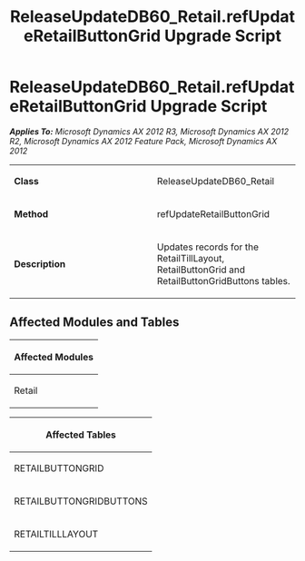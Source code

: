 ﻿---
title: ReleaseUpdateDB60_Retail.refUpdateRetailButtonGrid Upgrade Script
TOCTitle: ReleaseUpdateDB60_Retail.refUpdateRetailButtonGrid Upgrade Script
ms:assetid: ada9e33f-4119-c28f-55e7-004c5eb1f55e
ms:mtpsurl: https://msdn.microsoft.com/en-us/library/JJ686536(v=AX.60)
ms:contentKeyID: 49710491
ms.date: 05/18/2015
mtps_version: v=AX.60
---

# ReleaseUpdateDB60\_Retail.refUpdateRetailButtonGrid Upgrade Script 


_**Applies To:** Microsoft Dynamics AX 2012 R3, Microsoft Dynamics AX 2012 R2, Microsoft Dynamics AX 2012 Feature Pack, Microsoft Dynamics AX 2012_

<table>
<colgroup>
<col style="width: 50%" />
<col style="width: 50%" />
</colgroup>
<tbody>
<tr class="odd">
<td><p><strong>Class</strong></p></td>
<td><p>ReleaseUpdateDB60_Retail</p></td>
</tr>
<tr class="even">
<td><p><strong>Method</strong></p></td>
<td><p>refUpdateRetailButtonGrid</p></td>
</tr>
<tr class="odd">
<td><p><strong>Description</strong></p></td>
<td><p>Updates records for the RetailTillLayout, RetailButtonGrid and RetailButtonGridButtons tables.</p></td>
</tr>
</tbody>
</table>


## Affected Modules and Tables

<table>
<colgroup>
<col style="width: 100%" />
</colgroup>
<thead>
<tr class="header">
<th><p>Affected Modules</p></th>
</tr>
</thead>
<tbody>
<tr class="odd">
<td><p>Retail</p></td>
</tr>
</tbody>
</table>


<table>
<colgroup>
<col style="width: 100%" />
</colgroup>
<thead>
<tr class="header">
<th><p>Affected Tables</p></th>
</tr>
</thead>
<tbody>
<tr class="odd">
<td><p>RETAILBUTTONGRID</p></td>
</tr>
<tr class="even">
<td><p>RETAILBUTTONGRIDBUTTONS</p></td>
</tr>
<tr class="odd">
<td><p>RETAILTILLLAYOUT</p></td>
</tr>
</tbody>
</table>

  



